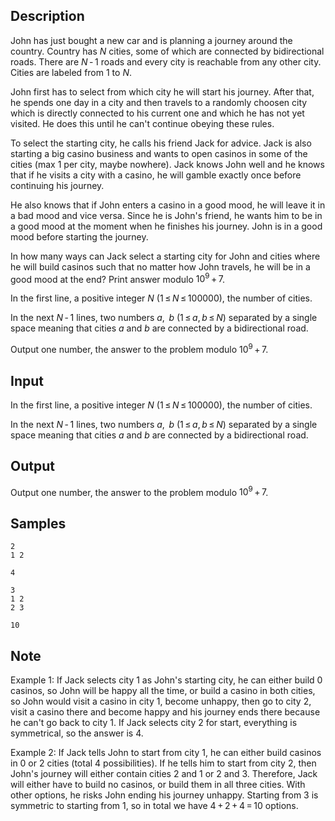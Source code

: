 ## Description

<div><p>John has just bought a new car and is planning a journey around the country. Country has <span class="tex-span"><i>N</i></span> cities, some of which are connected by bidirectional roads. There are <span class="tex-span"><i>N</i> - 1</span> roads and every city is reachable from any other city. Cities are labeled from <span class="tex-span">1</span> to <span class="tex-span"><i>N</i></span>.</p><p>John first has to select from which city he will start his journey. After that, he spends one day in a city and then travels to a randomly choosen city which is directly connected to his current one and which he has not yet visited. He does this until he can't continue obeying these rules.</p><p>To select the starting city, he calls his friend Jack for advice. Jack is also starting a big casino business and wants to open casinos in some of the cities (max <span class="tex-span">1</span> per city, maybe nowhere). Jack knows John well and he knows that if he visits a city with a casino, he will gamble exactly once before continuing his journey.</p><p>He also knows that if John enters a casino in a good mood, he will leave it in a bad mood and vice versa. Since he is John's friend, he wants him to be in a good mood at the moment when he finishes his journey. John is in a good mood before starting the journey.</p><p>In how many ways can Jack select a starting city for John and cities where he will build casinos such that no matter how John travels, he will be in a good mood at the end? Print answer modulo <span class="tex-span">10<sup class="upper-index">9</sup> + 7</span>.</p></div><div class="input-specification"><p>In the first line, a positive integer <span class="tex-span"><i>N</i> (1 ≤ <i>N</i> ≤ 100000)</span>, the number of cities. </p><p>In the next <span class="tex-span"><i>N</i> - 1</span> lines, two numbers <span class="tex-span"><i>a</i>,  <i>b</i> (1 ≤ <i>a</i>, <i>b</i> ≤ <i>N</i>)</span> separated by a single space meaning that cities <span class="tex-span"><i>a</i></span> and <span class="tex-span"><i>b</i></span> are connected by a bidirectional road.</p></div><div class="output-specification"><p>Output one number, the answer to the problem modulo <span class="tex-span">10<sup class="upper-index">9</sup> + 7</span>.</p></div>

## Input

<p>In the first line, a positive integer <span class="tex-span"><i>N</i> (1 ≤ <i>N</i> ≤ 100000)</span>, the number of cities. </p><p>In the next <span class="tex-span"><i>N</i> - 1</span> lines, two numbers <span class="tex-span"><i>a</i>,  <i>b</i> (1 ≤ <i>a</i>, <i>b</i> ≤ <i>N</i>)</span> separated by a single space meaning that cities <span class="tex-span"><i>a</i></span> and <span class="tex-span"><i>b</i></span> are connected by a bidirectional road.</p>

## Output

<p>Output one number, the answer to the problem modulo <span class="tex-span">10<sup class="upper-index">9</sup> + 7</span>.</p>

## Samples

```input1
2
1 2

```

```output1
4

```






```input2
3
1 2
2 3

```

```output2
10

```




## Note

<p>Example 1: If Jack selects city 1 as John's starting city, he can either build 0 casinos, so John will be happy all the time, or build a casino in both cities, so John would visit a casino in city 1, become unhappy, then go to city 2, visit a casino there and become happy and his journey ends there because he can't go back to city 1. If Jack selects city 2 for start, everything is symmetrical, so the answer is 4.</p><p>Example 2: If Jack tells John to start from city 1, he can either build casinos in 0 or 2 cities (total 4 possibilities). If he tells him to start from city 2, then John's journey will either contain cities 2 and 1 or 2 and 3. Therefore, Jack will either have to build no casinos, or build them in all three cities. With other options, he risks John ending his journey unhappy. Starting from 3 is symmetric to starting from 1, so in total we have <span class="tex-span">4 + 2 + 4 = 10</span> options.</p>
